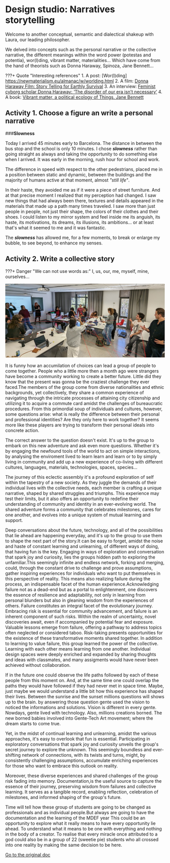 
# Design studio: **Narratives storytelling**

Welcome to another conceptual, semantic and dialectical shakeup with Laura, our leading philosopher.

We delved into concepts such as the personal narrative or the collective narrative, the different meanings within the word power (potestas and potentia), wor(l)ding, vibrant matter, materialities... Which have come from the hand of theorists such as Donna Haraway, Spinoza, Jane Bennett...

???+ Quote "Interesting references"
    1. A post: [Wor(l)ding] https://newmaterialism.eu/almanac/w/worlding.html
    2. A film: [Donna Haraway Film: Story Telling for Earthly Survival](https://vimeo.com/ondemand/donnaharaway)
    3. An interview: [Feminist cyborg scholar Donna Haraway: ‘The disorder of our era isn’t necessary’](https://www.theguardian.com/world/2019/jun/20/donna-haraway-interview-cyborg-manifesto-post-truth)
    4. A book: [Vibrant matter, a political ecology of Things. Jane Bennett](https://www.dukeupress.edu/vibrant-matter)

## Activity 1. Choose a figure an write a personal narrative 
###**Slowness**

Today I arrived 45 minutes early to Barcelona. The distance in between the bus stop and the school is only 10 minutes. I chose ***slowness*** rather than going straight as always and taking the opportunity to do something else when I arrived. It was early in the morning, rush hour for school and work.

The difference in speed with respect to the other pedestrians, placed me in a position between static and dynamic, between the buildings and the majority of humans active at that moment, almost *"still life"*.

In their haste, they avoided me as if it were a piece of street furniture. And at that precise moment I realized that my perception had changed. I saw new things that had always been there, textures and details appeared in the materials that made up a path many times traveled. I saw more than just people in people, not just their shape, the colors of their clothes and their shoes. I could listen to my mirror system and feel inside me its anguish, its haste, its motivations, its dreams, its illusions, its ambitions... or at least that's what it seemed to me and it was fantastic.

The ***slowness*** has allowed me, for a few moments, to break or enlarge my bubble, to see beyond, to enhance my senses.




## Activity 2. Write a collective story

???+ Danger "We can not use words as:"
    I, us, our, me, myself, mine, ourselves...

![Weaving the network of concepts for the collective story](../../images/03-NarrativesStorytellingExercice.PNG)

It is funny how an accumilation of choices can lead a group of people to come together. People who a little more then a month ago were strangers have become a community working to create a better future. Little did they know that the present was gonna be the craziest challenge they ever faced.The members of the group come from diverse nationalities and ethnic backgrounds, yet collectively, they share a common experience of navigating through the intricate processes of attaining city citizenship and utilizing it to acquire a commute card amidst the challenges of bureaucratic procedures. From this primordial soup of individuals and cultures, however, some questions arise: what is really the difference between their personal and professional identities? Are they only here to work together? It seems more like these players are trying to transform their personal ideals into concrete action.

The correct answer to the question doesn't exist. It's up to the group to embark on this new adventure and ask even more questions. Whether it's by engaging the newfound tools of the world to act on simple interactions, by analysing the enviroment lived to learn learn and learn or to by simply living in community and add up a new experience of co-living with different cultures, languages, materials, technologies, spaces, species...

The journey of this eclectic assembly it's a profound exploration of self within the tapestry of a new society. As they juggle the demands of their individual lives with the collective needs, each member is crafting a unique narrative, shaped by shared struggles and triumphs. This experience may test their limits, but it also offers an opportunity to redefine their understanding of community and identity in an ever-evolving world. The shared adventure forms a community that celebrates milestones, cares for one another, and evolves into a unique system of mutual learning and support.

Deep conversations about the future, technology, and all of the possibilities that lie ahead are happening everyday, and it's up to the group to use them to shape the next part of the story.It can be easy to forget, amidst the noise and haste of constant learning and unlearning, of different ways of doing, that having fun is the key. Engaging in ways of exploration and conversation that spark joy and curiosity, lies the groups hidden path to exploring the unfamiliar.This seemingly infinite and endless network, forking and merging, could, through the constant drive to challenge and prove assumptions, gather inspiring experiences for individuals who want to put themselves in this perspective of reality. This means also realizing failure during the process, an indispensable facet of the human experience.Acknowledging failure not as a dead-end but as a portal to enlightenment, one discovers the essence of resilience and adaptability, not only in learning from personal blunders but also in gleaning wisdom from the experiences of others. Failure constitutes an integral facet of the evolutionary journey. Embracing risk is essential for community advancement, and failure is an inherent component of such risks. Within the realm of uncertainty, novel discoveries await, even if accompanied by potential fear and exposure. Valuable lessons emerge from failure, offering a pathway to address topics often neglected or considered taboo. Risk-taking presents opportunities for the existence of these transformative moments shared together. In addition to learning to value failure, this group learned the power of the collective. Learning with each other means learning from one another. Individual design spaces were deeply enriched and expanded by sharing thoughts and ideas with classmates, and many assigments would have never been achieved without collaboration.

If in the future one could observe the life paths followed by each of these people from this moment on. And, at the same time one could overlap the paths they would have followed if they had never met in space time.  Maybe, just maybe we would understand a little bit how this experience has shaped their lives. Between the sunrise and the sunset millions questions will shows up to the brain. by answering those question gente used the vision to noticed the informations and solutions. Vision is different in every gente. Nowdays, gente lived with technology. Also, millions creations borned. The new borned babies involved into Gente-Tech Art movement; where the dream starts to come true.

Yet, in the midst of continual learning and unlearning, amidst the various approaches, it's easy to overlook that fun is essential. Participating in exploratory conversations that spark joy and curiosity unveils the group's secret journey to explore the unknown. This seemingly boundless and ever-shifting network of connections, with its twists and turns, might, by consistently challenging assumptions, accumulate enriching experiences for those who want to embrace this outlook on reality.

Moreover, these diverse experiences and shared challenges of the group risk fading into memory. Documentation,is the useful source to capture the essence of their journey, preserving wisdom from failures and collective learning. It serves as a tangible record, enabling reflection, celebration of milestones, and informed shaping of the group's future.

Time will tell how these group of students are going to be changed as professionals and as individual people.But always are going to have the documentation and the learning of the MDEF year This could be an opportunity to explore what it really means to have every opportunity lie ahead. To understand what it means to be one with everything and nothing in the body of a creator. To realise that every miracle once attributed to a god could also be in a group of 22 (sweetie pie) students who all crossed into one reality by making the same decision to be here. 

[Go to the original doc](https://pad.riseup.net/p/TellingNarrative(s)Stories-keep)